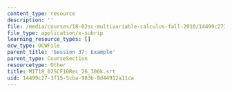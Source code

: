 ```yaml
---
content_type: resource
description: ''
file: /media/courses/18-02sc-multivariable-calculus-fall-2010/14499c273f155cba983b8d44912a11ca_MIT18_02SCF10Rec_26_300k.vtt
file_type: application/x-subrip
learning_resource_types: []
ocw_type: OCWFile
parent_title: 'Session 37: Example'
parent_type: CourseSection
resourcetype: Other
title: MIT18_02SCF10Rec_26_300k.srt
uid: 14499c27-3f15-5cba-983b-8d44912a11ca
---
```

